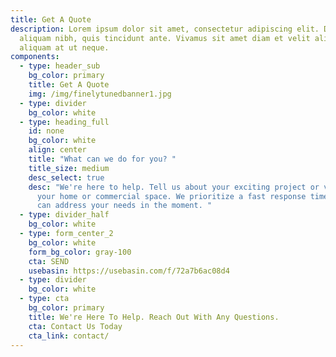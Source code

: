 ```yaml
---
title: Get A Quote
description: Lorem ipsum dolor sit amet, consectetur adipiscing elit. Duis at
  aliquam nibh, quis tincidunt ante. Vivamus sit amet diam et velit aliquam
  aliquam at ut neque.
components:
  - type: header_sub
    bg_color: primary
    title: Get A Quote
    img: /img/finelytunedbanner1.jpg
  - type: divider
    bg_color: white
  - type: heading_full
    id: none
    bg_color: white
    align: center
    title: "What can we do for you? "
    title_size: medium
    desc_select: true
    desc: "We're here to help. Tell us about your exciting project or vision for
      your home or commercial space. We prioritize a fast response time so we
      can address your needs in the moment. "
  - type: divider_half
    bg_color: white
  - type: form_center_2
    bg_color: white
    form_bg_color: gray-100
    cta: SEND
    usebasin: https://usebasin.com/f/72a7b6ac08d4
  - type: divider
    bg_color: white
  - type: cta
    bg_color: primary
    title: We're Here To Help. Reach Out With Any Questions.
    cta: Contact Us Today
    cta_link: contact/
---
```

